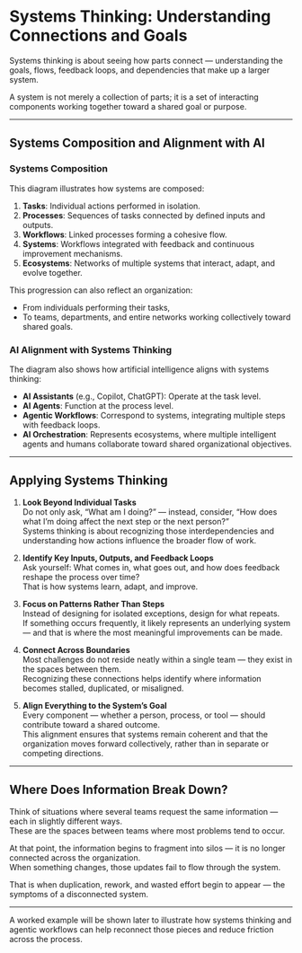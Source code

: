 # Systems Thinking: Understanding Connections and Goals

Systems thinking is about seeing how parts connect — understanding the goals, flows, feedback loops, and dependencies that make up a larger system.

A system is not merely a collection of parts; it is a set of interacting components working together toward a shared goal or purpose.

---

## Systems Composition and Alignment with AI

### Systems Composition

This diagram illustrates how systems are composed:

1. **Tasks**: Individual actions performed in isolation.
2. **Processes**: Sequences of tasks connected by defined inputs and outputs.
3. **Workflows**: Linked processes forming a cohesive flow.
4. **Systems**: Workflows integrated with feedback and continuous improvement mechanisms.
5. **Ecosystems**: Networks of multiple systems that interact, adapt, and evolve together.

This progression can also reflect an organization:
- From individuals performing their tasks,
- To teams, departments, and entire networks working collectively toward shared goals.

### AI Alignment with Systems Thinking

The diagram also shows how artificial intelligence aligns with systems thinking:

- **AI Assistants** (e.g., Copilot, ChatGPT): Operate at the task level.
- **AI Agents**: Function at the process level.
- **Agentic Workflows**: Correspond to systems, integrating multiple steps with feedback loops.
- **AI Orchestration**: Represents ecosystems, where multiple intelligent agents and humans collaborate toward shared organizational objectives.

---

## Applying Systems Thinking

1. **Look Beyond Individual Tasks**  
    Do not only ask, “What am I doing?” — instead, consider, “How does what I’m doing affect the next step or the next person?”  
    Systems thinking is about recognizing those interdependencies and understanding how actions influence the broader flow of work.

2. **Identify Key Inputs, Outputs, and Feedback Loops**  
    Ask yourself: What comes in, what goes out, and how does feedback reshape the process over time?  
    That is how systems learn, adapt, and improve.

3. **Focus on Patterns Rather Than Steps**  
    Instead of designing for isolated exceptions, design for what repeats.  
    If something occurs frequently, it likely represents an underlying system — and that is where the most meaningful improvements can be made.

4. **Connect Across Boundaries**  
    Most challenges do not reside neatly within a single team — they exist in the spaces between them.  
    Recognizing these connections helps identify where information becomes stalled, duplicated, or misaligned.

5. **Align Everything to the System’s Goal**  
    Every component — whether a person, process, or tool — should contribute toward a shared outcome.  
    This alignment ensures that systems remain coherent and that the organization moves forward collectively, rather than in separate or competing directions.

---

## Where Does Information Break Down?

Think of situations where several teams request the same information — each in slightly different ways.  
These are the spaces between teams where most problems tend to occur.

At that point, the information begins to fragment into silos — it is no longer connected across the organization.  
When something changes, those updates fail to flow through the system.

That is when duplication, rework, and wasted effort begin to appear — the symptoms of a disconnected system.

---

A worked example will be shown later to illustrate how systems thinking and agentic workflows can help reconnect those pieces and reduce friction across the process.

